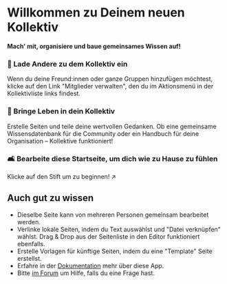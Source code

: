 # Willkommen zu Deinem neuen Kollektiv

**Mach' mit, organisiere und baue gemeinsames Wissen auf!**


### 👥 Lade Andere zu dem Kollektiv ein

Wenn du deine Freund:innen oder ganze Gruppen hinzufügen möchtest, klicke auf den Link "Mitglieder verwalten", den du im Aktionsmenü in der Kollektivliste links findest.

### 🌱 Bringe Leben in dein Kollektiv

Erstelle Seiten und teile deine wertvollen Gedanken. Ob eine gemeinsame Wissensdatenbank für die Community oder ein Handbuch für deine Organisation – Kollektive funktioniert!

### 🛋️ Bearbeite diese Startseite, um dich wie zu Hause zu fühlen

Klicke auf den Stift um zu beginnen! ↗️


## Auch gut zu wissen

* Dieselbe Seite kann von mehreren Personen gemeinsam bearbeitet werden.
* Verlinke lokale Seiten, indem du Text auswählst und "Datei verknüpfen" wählst. Drag & Drop aus der Seitenliste in den Editor funktioniert ebenfalls.
* Erstelle Vorlagen für künftige Seiten, indem du eine "Template" Seite erstellst.
* Erfahre in der [Dokumentation](https://nextcloud.github.io/collectives/) mehr über diese App.
* Bitte [im Forum](https://help.nextcloud.com/c/apps/collectives/174) um Hilfe, falls du eine Frage hast.
